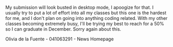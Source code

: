My submission will look busted in desktop mode, I apoogize for that. I usually try to put a lot of effort into all my classes but this one is the hardest for me, and I don't plan on going into anything coding related. With my other classes becoming extremely busy, I'll be trying my best to reach for a 50% so I can graduate in December. Sorry again about this.

Olivia de la Fuente - 041063291 - News Homepage
